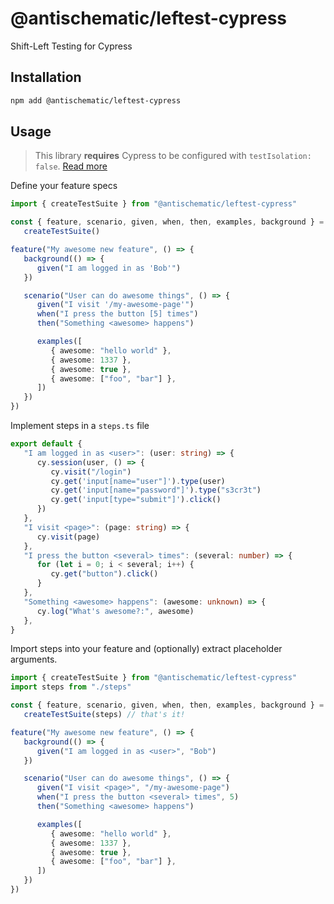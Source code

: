 # @antischematic/leftest-cypress

Shift-Left Testing for Cypress

## Installation

```bash
npm add @antischematic/leftest-cypress
```

## Usage

> This library **requires** Cypress to be configured with `testIsolation: false`. [Read more](https://docs.cypress.io/guides/core-concepts/test-isolation)

Define your feature specs

```ts
import { createTestSuite } from "@antischematic/leftest-cypress"

const { feature, scenario, given, when, then, examples, background } =
   createTestSuite()

feature("My awesome new feature", () => {
   background(() => {
      given("I am logged in as 'Bob'")
   })

   scenario("User can do awesome things", () => {
      given("I visit '/my-awesome-page'")
      when("I press the button [5] times")
      then("Something <awesome> happens")

      examples([
         { awesome: "hello world" },
         { awesome: 1337 },
         { awesome: true },
         { awesome: ["foo", "bar"] },
      ])
   })
})
```

Implement steps in a `steps.ts` file

```ts
export default {
   "I am logged in as <user>": (user: string) => {
      cy.session(user, () => {
         cy.visit("/login")
         cy.get('input[name="user"]').type(user)
         cy.get('input[name="password"]').type("s3cr3t")
         cy.get('input[type="submit"]').click()
      })
   },
   "I visit <page>": (page: string) => {
      cy.visit(page)
   },
   "I press the button <several> times": (several: number) => {
      for (let i = 0; i < several; i++) {
         cy.get("button").click()
      }
   },
   "Something <awesome> happens": (awesome: unknown) => {
      cy.log("What's awesome?:", awesome)
   },
}
```

Import steps into your feature and (optionally) extract placeholder arguments.

```ts
import { createTestSuite } from "@antischematic/leftest-cypress"
import steps from "./steps"

const { feature, scenario, given, when, then, examples, background } =
   createTestSuite(steps) // that's it!

feature("My awesome new feature", () => {
   background(() => {
      given("I am logged in as <user>", "Bob")
   })

   scenario("User can do awesome things", () => {
      given("I visit <page>", "/my-awesome-page")
      when("I press the button <several> times", 5)
      then("Something <awesome> happens")

      examples([
         { awesome: "hello world" },
         { awesome: 1337 },
         { awesome: true },
         { awesome: ["foo", "bar"] },
      ])
   })
})
```
